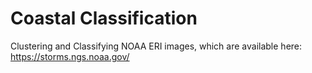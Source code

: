 # Coastal Classification

Clustering and Classifying NOAA ERI images, which are available here: https://storms.ngs.noaa.gov/
